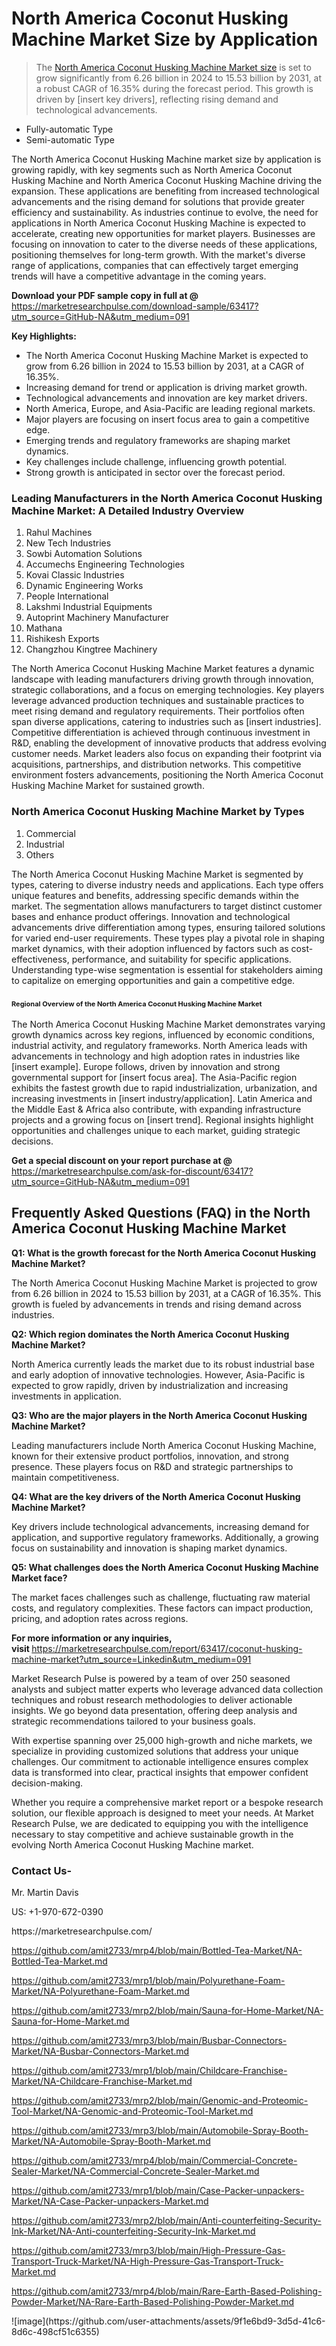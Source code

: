 <h1>North America Coconut Husking Machine Market&nbsp;Size by Application</h1><blockquote><p>The <a href="https://marketresearchpulse.com/download-sample/63417?utm_source=GitHub-NA&amp;utm_medium=091">North America Coconut Husking Machine Market size</a> is set to grow significantly from 6.26 billion in 2024 to 15.53 billion by 2031, at a robust CAGR of 16.35% during the forecast period. This growth is driven by [insert key drivers], reflecting rising demand and technological advancements.</p></blockquote><ul><li>Fully-automatic Type<li> Semi-automatic Type</li></ul><p>The North America Coconut Husking Machine market size by application is growing rapidly, with key segments such as North America Coconut Husking Machine and North America Coconut Husking Machine driving the expansion. These applications are benefiting from increased technological advancements and the rising demand for solutions that provide greater efficiency and sustainability. As industries continue to evolve, the need for applications in North America Coconut Husking Machine is expected to accelerate, creating new opportunities for market players. Businesses are focusing on innovation to cater to the diverse needs of these applications, positioning themselves for long-term growth. With the market's diverse range of applications, companies that can effectively target emerging trends will have a competitive advantage in the coming years.</p><p><strong>Download your PDF sample copy in full at @ </strong><a href="https://marketresearchpulse.com/download-sample/63417?utm_source=GitHub-NA&amp;utm_medium=091">https://marketresearchpulse.com/download-sample/63417?utm_source=GitHub-NA&amp;utm_medium=091</a></p><p><strong>Key Highlights: </strong></p><ul><li>The North America Coconut Husking Machine Market is expected to grow from 6.26 billion in 2024 to 15.53 billion by 2031, at a CAGR of 16.35%.</li><li>Increasing demand for trend or application is driving market growth.</li><li>Technological advancements and innovation are key market drivers.</li><li>North America, Europe, and Asia-Pacific are leading regional markets.</li><li>Major players are focusing on insert focus area to gain a competitive edge.</li><li>Emerging trends and regulatory frameworks are shaping market dynamics.</li><li>Key challenges include challenge, influencing growth potential.</li><li>Strong growth is anticipated in sector over the forecast period.</li></ul><h3>Leading Manufacturers in the North America Coconut Husking Machine Market: A Detailed Industry Overview</h3><ol><li>Rahul Machines</li><li>New Tech Industries</li><li>Sowbi Automation Solutions</li><li>Accumechs Engineering Technologies</li><li>Kovai Classic Industries</li><li>Dynamic Engineering Works</li><li>People International</li><li>Lakshmi Industrial Equipments</li><li>Autoprint Machinery Manufacturer</li><li>Mathana</li><li>Rishikesh Exports</li><li>Changzhou Kingtree Machinery</li></ol><div class="flex max-w-full flex-col flex-grow"><div class="min-h-8 text-message flex w-full flex-col items-end gap-2 whitespace-normal break-words [.text-message+&amp;]:mt-5" dir="auto" data-message-author-role="assistant" data-message-id="fd8432e4-4910-450d-b182-61b7bfb0a01f" data-message-model-slug="gpt-4o"><div class="flex w-full flex-col gap-1 empty:hidden first:pt-[3px]"><div class="markdown prose w-full break-words dark:prose-invert light"><p>The North America Coconut Husking Machine Market features a dynamic landscape with leading manufacturers driving growth through innovation, strategic collaborations, and a focus on emerging technologies. Key players leverage advanced production techniques and sustainable practices to meet rising demand and regulatory requirements. Their portfolios often span diverse applications, catering to industries such as [insert industries]. Competitive differentiation is achieved through continuous investment in R&amp;D, enabling the development of innovative products that address evolving customer needs. Market leaders also focus on expanding their footprint via acquisitions, partnerships, and distribution networks. This competitive environment fosters advancements, positioning the North America Coconut Husking Machine Market for sustained growth.</p></div></div></div></div><h3>North America Coconut Husking Machine Market by Types</h3><ol><li>Commercial<li> Industrial<li> Others</li></ol><div class="flex max-w-full flex-col flex-grow"><div class="min-h-8 text-message flex w-full flex-col items-end gap-2 whitespace-normal break-words [.text-message+&amp;]:mt-5" dir="auto" data-message-author-role="assistant" data-message-id="084470be-0bb7-4664-bddf-5156b4f41249" data-message-model-slug="gpt-4o-mini"><div class="flex w-full flex-col gap-1 empty:hidden first:pt-[3px]"><div class="markdown prose w-full break-words dark:prose-invert light"><p>The North America Coconut Husking Machine Market is segmented by types, catering to diverse industry needs and applications. Each type offers unique features and benefits, addressing specific demands within the market. The segmentation allows manufacturers to target distinct customer bases and enhance product offerings. Innovation and technological advancements drive differentiation among types, ensuring tailored solutions for varied end-user requirements. These types play a pivotal role in shaping market dynamics, with their adoption influenced by factors such as cost-effectiveness, performance, and suitability for specific applications. Understanding type-wise segmentation is essential for stakeholders aiming to capitalize on emerging opportunities and gain a competitive edge.</p></div></div></div></div><h3><span style="font-size: 11px;">Regional Overview of the North America Coconut Husking Machine Market</span></h3><div class="flex max-w-full flex-col flex-grow"><div class="min-h-8 text-message flex w-full flex-col items-end gap-2 whitespace-normal break-words [.text-message+&amp;]:mt-5" dir="auto" data-message-author-role="assistant" data-message-id="e9038762-ce64-4e30-91c9-9bd413514231" data-message-model-slug="gpt-4o-mini"><div class="flex w-full flex-col gap-1 empty:hidden first:pt-[3px]"><div class="markdown prose w-full break-words dark:prose-invert light"><p>The North America Coconut Husking Machine Market demonstrates varying growth dynamics across key regions, influenced by economic conditions, industrial activity, and regulatory frameworks. North America leads with advancements in technology and high adoption rates in industries like [insert example]. Europe follows, driven by innovation and strong governmental support for [insert focus area]. The Asia-Pacific region exhibits the fastest growth due to rapid industrialization, urbanization, and increasing investments in [insert industry/application]. Latin America and the Middle East &amp; Africa also contribute, with expanding infrastructure projects and a growing focus on [insert trend]. Regional insights highlight opportunities and challenges unique to each market, guiding strategic decisions.</p></div></div></div></div><p><strong>Get a special discount on your report purchase at @ </strong><a href="https://marketresearchpulse.com/ask-for-discount/63417?utm_source=GitHub-NA&amp;utm_medium=091">https://marketresearchpulse.com/ask-for-discount/63417?utm_source=GitHub-NA&amp;utm_medium=091</a></p><h2>Frequently Asked Questions (FAQ) in the North America Coconut Husking Machine Market</h2><p><strong>Q1: What is the growth forecast for the North America Coconut Husking Machine Market?</strong></p><p>The North America Coconut Husking Machine Market is projected to grow from 6.26 billion in 2024 to 15.53 billion by 2031, at a CAGR of 16.35%. This growth is fueled by advancements in trends and rising demand across industries.</p><p><strong>Q2: Which region dominates the North America Coconut Husking Machine Market?</strong></p><p>North America currently leads the market due to its robust industrial base and early adoption of innovative technologies. However, Asia-Pacific is expected to grow rapidly, driven by industrialization and increasing investments in application.</p><p><strong>Q3: Who are the major players in the North America Coconut Husking Machine Market?</strong></p><p>Leading manufacturers include North America Coconut Husking Machine, known for their extensive product portfolios, innovation, and strong presence. These players focus on R&amp;D and strategic partnerships to maintain competitiveness.</p><p><strong>Q4: What are the key drivers of the North America Coconut Husking Machine Market?</strong></p><p>Key drivers include technological advancements, increasing demand for application, and supportive regulatory frameworks. Additionally, a growing focus on sustainability and innovation is shaping market dynamics.</p><p><strong>Q5: What challenges does the North America Coconut Husking Machine Market face?</strong></p><p>The market faces challenges such as challenge, fluctuating raw material costs, and regulatory complexities. These factors can impact production, pricing, and adoption rates across regions.</p><p><strong>For more information or any inquiries, visit&nbsp;</strong><a href="https://marketresearchpulse.com/report/63417/coconut-husking-machine-market?utm_source=Linkedin&utm_medium=091">https://marketresearchpulse.com/report/63417/coconut-husking-machine-market?utm_source=Linkedin&utm_medium=091</a></p><p>Market Research Pulse is powered by a team of over 250 seasoned analysts and subject matter experts who leverage advanced data collection techniques and robust research methodologies to deliver actionable insights. We go beyond data presentation, offering deep analysis and strategic recommendations tailored to your business goals.</p><p>With expertise spanning over 25,000 high-growth and niche markets, we specialize in providing customized solutions that address your unique challenges. Our commitment to actionable intelligence ensures complex data is transformed into clear, practical insights that empower confident decision-making.</p><p>Whether you require a comprehensive market report or a bespoke research solution, our flexible approach is designed to meet your needs. At Market Research Pulse, we are dedicated to equipping you with the intelligence necessary to stay competitive and achieve sustainable growth in the evolving North America Coconut Husking Machine market.</p><h3><strong>Contact Us-</strong></h3><p>Mr. Martin Davis</p><p>US: +1-970-672-0390</p><p>https://marketresearchpulse.com/</p><p><a href="https://github.com/amit2733/mrp4/blob/main/Bottled-Tea-Market/NA-Bottled-Tea-Market.md">https://github.com/amit2733/mrp4/blob/main/Bottled-Tea-Market/NA-Bottled-Tea-Market.md</a></p><p><a href="https://github.com/amit2733/mrp1/blob/main/Polyurethane-Foam-Market/NA-Polyurethane-Foam-Market.md">https://github.com/amit2733/mrp1/blob/main/Polyurethane-Foam-Market/NA-Polyurethane-Foam-Market.md</a></p><p><a href="https://github.com/amit2733/mrp2/blob/main/Sauna-for-Home-Market/NA-Sauna-for-Home-Market.md">https://github.com/amit2733/mrp2/blob/main/Sauna-for-Home-Market/NA-Sauna-for-Home-Market.md</a></p><p><a href="https://github.com/amit2733/mrp3/blob/main/Busbar-Connectors-Market/NA-Busbar-Connectors-Market.md">https://github.com/amit2733/mrp3/blob/main/Busbar-Connectors-Market/NA-Busbar-Connectors-Market.md</a></p><p><a href="https://github.com/amit2733/mrp1/blob/main/Childcare-Franchise-Market/NA-Childcare-Franchise-Market.md">https://github.com/amit2733/mrp1/blob/main/Childcare-Franchise-Market/NA-Childcare-Franchise-Market.md</a></p><p><a href="https://github.com/amit2733/mrp2/blob/main/Genomic-and-Proteomic-Tool-Market/NA-Genomic-and-Proteomic-Tool-Market.md">https://github.com/amit2733/mrp2/blob/main/Genomic-and-Proteomic-Tool-Market/NA-Genomic-and-Proteomic-Tool-Market.md</a></p><p><a href="https://github.com/amit2733/mrp3/blob/main/Automobile-Spray-Booth-Market/NA-Automobile-Spray-Booth-Market.md">https://github.com/amit2733/mrp3/blob/main/Automobile-Spray-Booth-Market/NA-Automobile-Spray-Booth-Market.md</a></p><p><a href="https://github.com/amit2733/mrp4/blob/main/Commercial-Concrete-Sealer-Market/NA-Commercial-Concrete-Sealer-Market.md">https://github.com/amit2733/mrp4/blob/main/Commercial-Concrete-Sealer-Market/NA-Commercial-Concrete-Sealer-Market.md</a></p><p><a href="https://github.com/amit2733/mrp1/blob/main/Case-Packer-unpackers-Market/NA-Case-Packer-unpackers-Market.md">https://github.com/amit2733/mrp1/blob/main/Case-Packer-unpackers-Market/NA-Case-Packer-unpackers-Market.md</a></p><p><a href="https://github.com/amit2733/mrp2/blob/main/Anti-counterfeiting-Security-Ink-Market/NA-Anti-counterfeiting-Security-Ink-Market.md">https://github.com/amit2733/mrp2/blob/main/Anti-counterfeiting-Security-Ink-Market/NA-Anti-counterfeiting-Security-Ink-Market.md</a></p><p><a href="https://github.com/amit2733/mrp3/blob/main/High-Pressure-Gas-Transport-Truck-Market/NA-High-Pressure-Gas-Transport-Truck-Market.md">https://github.com/amit2733/mrp3/blob/main/High-Pressure-Gas-Transport-Truck-Market/NA-High-Pressure-Gas-Transport-Truck-Market.md</a></p><p><a href="https://github.com/amit2733/mrp4/blob/main/Rare-Earth-Based-Polishing-Powder-Market/NA-Rare-Earth-Based-Polishing-Powder-Market.md">https://github.com/amit2733/mrp4/blob/main/Rare-Earth-Based-Polishing-Powder-Market/NA-Rare-Earth-Based-Polishing-Powder-Market.md</a></p>
![image](https://github.com/user-attachments/assets/9f1e6bd9-3d5d-41c6-8d6c-498cf51c6355)
